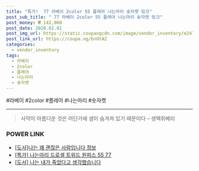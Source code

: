 ```yaml
--- 
title: "특가!  77 라베이 2color 55 플레어 나는마리 숏자켓 밍크" 
post_sub_title: " 77 라베이 2color 55 플레어 나는마리 숏자켓 밍크" 
post_money: ₩ 142,000 
post_date: 2020.02.01 
post_img_url: https://static.coupangcdn.com/image/vendor_inventory/e247/51dcb1b4799eda1e8524f06d4c1f4ebd92e31d8cd7c61a8365dac4f4207b.jpg 
post_link_url: https://coupa.ng/bnOtAZ 
categories: 
  - vendor_inventory 
tags: 
  - 라베이 
  - 2color 
  - 플레어 
  - 나는마리 
  - 숏자켓 
--- 
```

  #라베이 #2color #플레어 #나는마리 #숏자켓 
<hr> 

> 사막이 아름다운 것은 어딘가에 샘이 숨겨져 있기 때문이다 – 생떽쥐베리 


### POWER LINK

* <a href="https://blog.naver.com/sakai111/221772595713" target="_blank">[도서]나는 꽤 괜찮은 사람입니다 정보</a>
* <a href="https://blog.naver.com/an0733/221792279342" target="_blank">[특가] 나는마리 드로셀 트위드 원피스 55 77</a>
* <a href="https://blog.naver.com/santokki14/221780344768" target="_blank">[도서] 나는 내가 죽었다고 생각했습니다</a>
